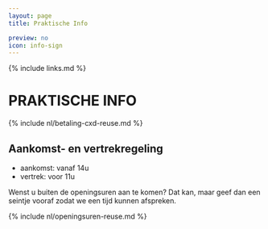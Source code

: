 ```yaml
---
layout: page
title: Praktische Info

preview: no
icon: info-sign
---
```


{% include links.md %}

# PRAKTISCHE INFO

{% include nl/betaling-cxd-reuse.md %}

## Aankomst- en vertrekregeling

- aankomst: vanaf 14u 
- vertrek: voor 11u

Wenst u buiten de openingsuren aan te komen? Dat kan, maar geef dan een seintje vooraf zodat we een tijd kunnen afspreken.

{% include nl/openingsuren-reuse.md %}

